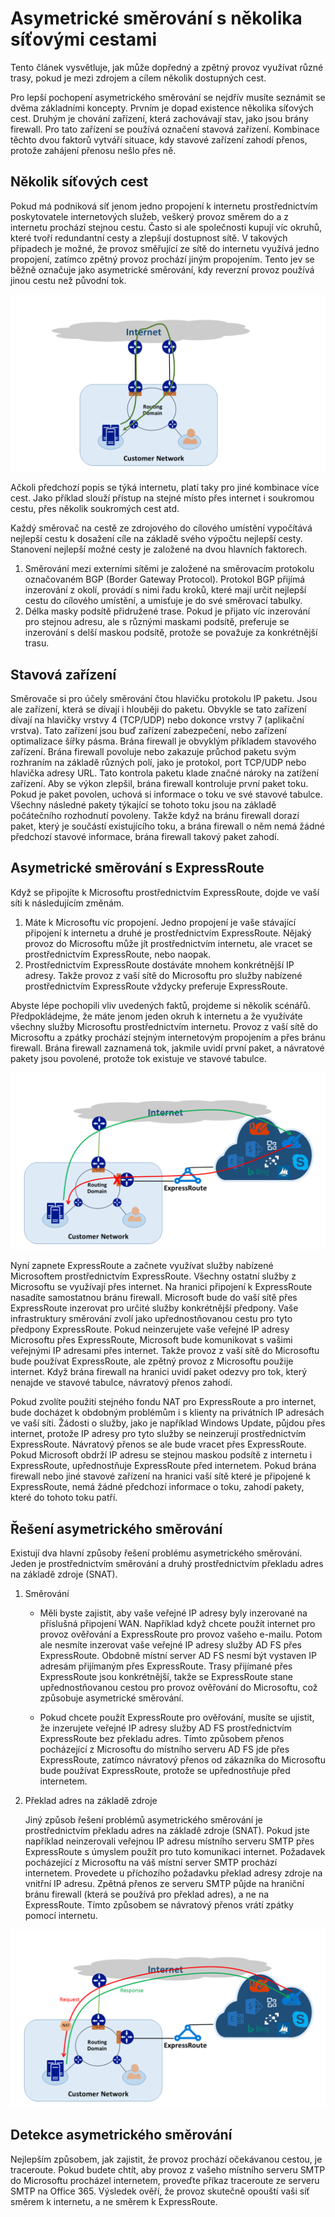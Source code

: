 <properties
   pageTitle="Asymetrické směrování | Microsoft Azure"
   description="Tento článek vás provede problémy, se kterými se může setkat zákazník s asymetrickým směrováním v síti, pokud má víc propojení k cíli."
   documentationCenter="na"
   services="expressroute"
   authors="osamazia"
   manager="carmonm"
   editor=""/>
<tags
   ms.service="expressroute"
   ms.devlang="na"
   ms.topic="get-started-article" 
   ms.tgt_pltfrm="na"
   ms.workload="infrastructure-services"
   ms.date="08/23/2016"
   ms.author="osamazia"/>

# Asymetrické směrování s několika síťovými cestami

Tento článek vysvětluje, jak může dopředný a zpětný provoz využívat různé trasy, pokud je mezi zdrojem a cílem několik dostupných cest.

Pro lepší pochopení asymetrického směrování se nejdřív musíte seznámit se dvěma základními koncepty. Prvním je dopad existence několika síťových cest. Druhým je chování zařízení, která zachovávají stav, jako jsou brány firewall. Pro tato zařízení se používá označení stavová zařízení. Kombinace těchto dvou faktorů vytváří situace, kdy stavové zařízení zahodí přenos, protože zahájení přenosu nešlo přes ně.

## Několik síťových cest

Pokud má podniková síť jenom jedno propojení k internetu prostřednictvím poskytovatele internetových služeb, veškerý provoz směrem do a z internetu prochází stejnou cestu. Často si ale společnosti kupují víc okruhů, které tvoří redundantní cesty a zlepšují dostupnost sítě. V takových případech je možné, že provoz směřující ze sítě do internetu využívá jedno propojení, zatímco zpětný provoz prochází jiným propojením. Tento jev se běžně označuje jako asymetrické směrování, kdy reverzní provoz používá jinou cestu než původní tok.

![Směrování3](./media/expressroute-asymmetric-routing/AsymmetricRouting3.png)

Ačkoli předchozí popis se týká internetu, platí taky pro jiné kombinace více cest. Jako příklad slouží přístup na stejné místo přes internet i soukromou cestu, přes několik soukromých cest atd. 

Každý směrovač na cestě ze zdrojového do cílového umístění vypočítává nejlepší cestu k dosažení cíle na základě svého výpočtu nejlepší cesty. Stanovení nejlepší možné cesty je založené na dvou hlavních faktorech.

1.  Směrování mezi externími sítěmi je založené na směrovacím protokolu označovaném BGP (Border Gateway Protocol). Protokol BGP přijímá inzerování z okolí, provádí s nimi řadu kroků, které mají určit nejlepší cestu do cílového umístění, a umisťuje je do své směrovací tabulky.
2.  Délka masky podsítě přidružené trase. Pokud je přijato víc inzerování pro stejnou adresu, ale s různými maskami podsítě, preferuje se inzerování s delší maskou podsítě, protože se považuje za konkrétnější trasu.

## Stavová zařízení

Směrovače si pro účely směrování čtou hlavičku protokolu IP paketu. Jsou ale zařízení, která se dívají i hlouběji do paketu. Obvykle se tato zařízení dívají na hlavičky vrstvy 4 (TCP/UDP) nebo dokonce vrstvy 7 (aplikační vrstva). Tato zařízení jsou buď zařízení zabezpečení, nebo zařízení optimalizace šířky pásma. Brána firewall je obvyklým příkladem stavového zařízení. Brána firewall povoluje nebo zakazuje průchod paketu svým rozhraním na základě různých polí, jako je protokol, port TCP/UDP nebo hlavička adresy URL. Tato kontrola paketu klade značné nároky na zatížení zařízení. Aby se výkon zlepšil, brána firewall kontroluje první paket toku. Pokud je paket povolen, uchová si informace o toku ve své stavové tabulce. Všechny následné pakety týkající se tohoto toku jsou na základě počátečního rozhodnutí povoleny. Takže když na bránu firewall dorazí paket, který je součástí existujícího toku, a brána firewall o něm nemá žádné předchozí stavové informace, brána firewall takový paket zahodí.

## Asymetrické směrování s ExpressRoute

Když se připojíte k Microsoftu prostřednictvím ExpressRoute, dojde ve vaší síti k následujícím změnám.

1.  Máte k Microsoftu víc propojení. Jedno propojení je vaše stávající připojení k internetu a druhé je prostřednictvím ExpressRoute. Nějaký provoz do Microsoftu může jít prostřednictvím internetu, ale vracet se prostřednictvím ExpressRoute, nebo naopak.
2.  Prostřednictvím ExpressRoute dostáváte mnohem konkrétnější IP adresy. Takže provoz z vaší sítě do Microsoftu pro služby nabízené prostřednictvím ExpressRoute vždycky preferuje ExpressRoute. 

Abyste lépe pochopili vliv uvedených faktů, projdeme si několik scénářů. Předpokládejme, že máte jenom jeden okruh k internetu a že využíváte všechny služby Microsoftu prostřednictvím internetu. Provoz z vaší sítě do Microsoftu a zpátky prochází stejným internetovým propojením a přes bránu firewall. Brána firewall zaznamená tok, jakmile uvidí první paket, a návratové pakety jsou povolené, protože tok existuje ve stavové tabulce.

![Směrování1](./media/expressroute-asymmetric-routing/AsymmetricRouting1.png)


Nyní zapnete ExpressRoute a začnete využívat služby nabízené Microsoftem prostřednictvím ExpressRoute. Všechny ostatní služby z Microsoftu se využívají přes internet. Na hranici připojení k ExpressRoute nasadíte samostatnou bránu firewall. Microsoft bude do vaší sítě přes ExpressRoute inzerovat pro určité služby konkrétnější předpony. Vaše infrastruktury směrování zvolí jako upřednostňovanou cestu pro tyto předpony ExpressRoute. Pokud neinzerujete vaše veřejné IP adresy Microsoftu přes ExpressRoute, Microsoft bude komunikovat s vašimi veřejnými IP adresami přes internet. Takže provoz z vaší sítě do Microsoftu bude používat ExpressRoute, ale zpětný provoz z Microsoftu použije internet. Když brána firewall na hranici uvidí paket odezvy pro tok, který nenajde ve stavové tabulce, návratový přenos zahodí. 

Pokud zvolíte použití stejného fondu NAT pro ExpressRoute a pro internet, bude docházet k obdobným problémům i s klienty na privátních IP adresách ve vaší síti. Žádosti o služby, jako je například Windows Update, půjdou přes internet, protože IP adresy pro tyto služby se neinzerují prostřednictvím ExpressRoute. Návratový přenos se ale bude vracet přes ExpressRoute. Pokud Microsoft obdrží IP adresu se stejnou maskou podsítě z internetu i ExpressRoute, upřednostňuje ExpressRoute před internetem. Pokud brána firewall nebo jiné stavové zařízení na hranici vaší sítě které je připojené k ExpressRoute, nemá žádné předchozí informace o toku, zahodí pakety, které do tohoto toku patří. 

## Řešení asymetrického směrování

Existují dva hlavní způsoby řešení problému asymetrického směrování. Jeden je prostřednictvím směrování a druhý prostřednictvím překladu adres na základě zdroje (SNAT). 

1. Směrování 

    - Měli byste zajistit, aby vaše veřejné IP adresy byly inzerované na příslušná připojení WAN. Například když chcete použít internet pro provoz ověřování a ExpressRoute pro provoz vašeho e-mailu. Potom ale nesmíte inzerovat vaše veřejné IP adresy služby AD FS přes ExpressRoute. Obdobně místní server AD FS nesmí být vystaven IP adresám přijímaným přes ExpressRoute. Trasy přijímané přes ExpressRoute jsou konkrétnější, takže se ExpressRoute stane upřednostňovanou cestou pro provoz ověřování do Microsoftu, což způsobuje asymetrické směrování.

    - Pokud chcete použít ExpressRoute pro ověřování, musíte se ujistit, že inzerujete veřejné IP adresy služby AD FS prostřednictvím ExpressRoute bez překladu adres. Tímto způsobem přenos pocházející z Microsoftu do místního serveru AD FS jde přes ExpressRoute, zatímco návratový přenos od zákazníka do Microsoftu bude používat ExpressRoute, protože se upřednostňuje před internetem. 

2. Překlad adres na základě zdroje

    Jiný způsob řešení problémů asymetrického směrování je prostřednictvím překladu adres na základě zdroje (SNAT). Pokud jste například neinzerovali veřejnou IP adresu místního serveru SMTP přes ExpressRoute s úmyslem použít pro tuto komunikaci internet. Požadavek pocházející z Microsoftu na váš místní server SMTP prochází internetem. Provedete u příchozího požadavku překlad adresy zdroje na vnitřní IP adresu. Zpětná přenos ze serveru SMTP půjde na hraniční bránu firewall (která se používá pro překlad adres), a ne na ExpressRoute. Tímto způsobem se návratový přenos vrátí zpátky pomocí internetu. 


![Směrování2](./media/expressroute-asymmetric-routing/AsymmetricRouting2.png)

## Detekce asymetrického směrování

Nejlepším způsobem, jak zajistit, že provoz prochází očekávanou cestou, je traceroute. Pokud budete chtít, aby provoz z vašeho místního serveru SMTP do Microsoftu procházel internetem, proveďte příkaz traceroute ze serveru SMTP na Office 365. Výsledek ověří, že provoz skutečně opouští vaši síť směrem k internetu, a ne směrem k ExpressRoute. 





<!--HONumber=ago16_HO5-->


